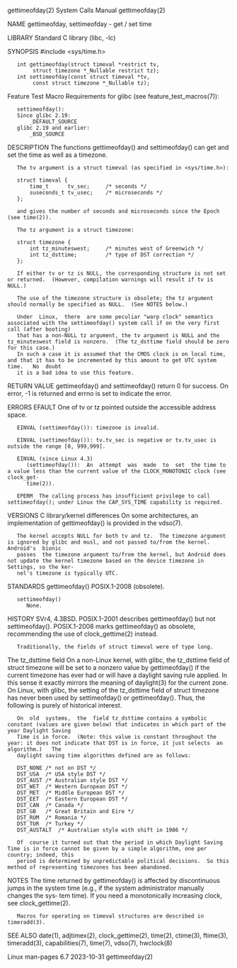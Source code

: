 gettimeofday(2)							      System Calls Manual						       gettimeofday(2)

NAME
       gettimeofday, settimeofday - get / set time

LIBRARY
       Standard C library (libc, -lc)

SYNOPSIS
       #include <sys/time.h>

       int gettimeofday(struct timeval *restrict tv,
			struct timezone *_Nullable restrict tz);
       int settimeofday(const struct timeval *tv,
			const struct timezone *_Nullable tz);

   Feature Test Macro Requirements for glibc (see feature_test_macros(7)):

       settimeofday():
	   Since glibc 2.19:
	       _DEFAULT_SOURCE
	   glibc 2.19 and earlier:
	       _BSD_SOURCE

DESCRIPTION
       The functions gettimeofday() and settimeofday() can get and set the time as well as a timezone.

       The tv argument is a struct timeval (as specified in <sys/time.h>):

	   struct timeval {
	       time_t	   tv_sec;     /* seconds */
	       suseconds_t tv_usec;    /* microseconds */
	   };

       and gives the number of seconds and microseconds since the Epoch (see time(2)).

       The tz argument is a struct timezone:

	   struct timezone {
	       int tz_minuteswest;     /* minutes west of Greenwich */
	       int tz_dsttime;	       /* type of DST correction */
	   };

       If either tv or tz is NULL, the corresponding structure is not set or returned.	(However, compilation warnings will result if tv is NULL.)

       The use of the timezone structure is obsolete; the tz argument should normally be specified as NULL.  (See NOTES below.)

       Under  Linux,  there  are some peculiar "warp clock" semantics associated with the settimeofday() system call if on the very first call (after booting)
       that has a non-NULL tz argument, the tv argument is NULL and the tz_minuteswest field is nonzero.  (The tz_dsttime field should be zero for this case.)
       In such a case it is assumed that the CMOS clock is on local time, and that it has to be incremented by this amount to get UTC system time.   No	 doubt
       it is a bad idea to use this feature.

RETURN VALUE
       gettimeofday() and settimeofday() return 0 for success.	On error, -1 is returned and errno is set to indicate the error.

ERRORS
       EFAULT One of tv or tz pointed outside the accessible address space.

       EINVAL (settimeofday()): timezone is invalid.

       EINVAL (settimeofday()): tv.tv_sec is negative or tv.tv_usec is outside the range [0, 999,999].

       EINVAL (since Linux 4.3)
	      (settimeofday()):	 An  attempt  was  made	 to  set  the time to a value less than the current value of the CLOCK_MONOTONIC clock (see clock_get‐
	      time(2)).

       EPERM  The calling process has insufficient privilege to call settimeofday(); under Linux the CAP_SYS_TIME capability is required.

VERSIONS
   C library/kernel differences
       On some architectures, an implementation of gettimeofday() is provided in the vdso(7).

       The kernel accepts NULL for both tv and tz.  The timezone argument is ignored by glibc and musl, and not passed to/from the kernel.   Android's	bionic
       passes  the timezone argument to/from the kernel, but Android does not update the kernel timezone based on the device timezone in Settings, so the ker‐
       nel's timezone is typically UTC.

STANDARDS
       gettimeofday()
	      POSIX.1-2008 (obsolete).

       settimeofday()
	      None.

HISTORY
       SVr4, 4.3BSD.  POSIX.1-2001 describes gettimeofday() but not settimeofday().  POSIX.1-2008 marks gettimeofday() as obsolete, recommending  the  use  of
       clock_gettime(2) instead.

       Traditionally, the fields of struct timeval were of type long.

   The tz_dsttime field
       On a non-Linux kernel, with glibc, the tz_dsttime field of struct timezone will be set to a nonzero value by gettimeofday() if the current timezone has
       ever  had  or  will  have a daylight saving rule applied.  In this sense it exactly mirrors the meaning of daylight(3) for the current zone.  On Linux,
       with glibc, the setting of the tz_dsttime field of struct timezone has never been used by settimeofday() or gettimeofday().   Thus,  the	 following  is
       purely of historical interest.

       On  old	systems,  the  field tz_dsttime contains a symbolic constant (values are given below) that indicates in which part of the year Daylight Saving
       Time is in force.  (Note: this value is constant throughout the year: it does not indicate that DST is in force, it just selects	 an  algorithm.)   The
       daylight saving time algorithms defined are as follows:

	   DST_NONE	/* not on DST */
	   DST_USA	/* USA style DST */
	   DST_AUST	/* Australian style DST */
	   DST_WET	/* Western European DST */
	   DST_MET	/* Middle European DST */
	   DST_EET	/* Eastern European DST */
	   DST_CAN	/* Canada */
	   DST_GB	/* Great Britain and Eire */
	   DST_RUM	/* Romania */
	   DST_TUR	/* Turkey */
	   DST_AUSTALT	/* Australian style with shift in 1986 */

       Of  course it turned out that the period in which Daylight Saving Time is in force cannot be given by a simple algorithm, one per country; indeed, this
       period is determined by unpredictable political decisions.  So this method of representing timezones has been abandoned.

NOTES
       The time returned by gettimeofday() is affected by discontinuous jumps in the system time (e.g., if the system administrator manually changes the  sys‐
       tem time).  If you need a monotonically increasing clock, see clock_gettime(2).

       Macros for operating on timeval structures are described in timeradd(3).

SEE ALSO
       date(1), adjtimex(2), clock_gettime(2), time(2), ctime(3), ftime(3), timeradd(3), capabilities(7), time(7), vdso(7), hwclock(8)

Linux man-pages 6.7							  2023-10-31							       gettimeofday(2)
